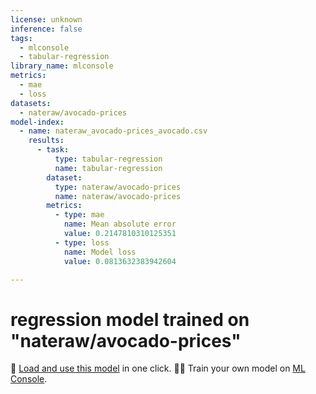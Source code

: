 ```yaml
---
license: unknown
inference: false
tags:
  - mlconsole
  - tabular-regression
library_name: mlconsole
metrics:
  - mae
  - loss
datasets:
  - nateraw/avocado-prices
model-index:
  - name: nateraw_avocado-prices_avocado.csv
    results:
      - task:
          type: tabular-regression
          name: tabular-regression
        dataset:
          type: nateraw/avocado-prices
          name: nateraw/avocado-prices
        metrics:
          - type: mae
            name: Mean absolute error
            value: 0.2147810310125351
          - type: loss
            name: Model loss
            value: 0.0813632383942604

---
```


# regression model trained on "nateraw/avocado-prices"
🤖 [Load and use this model](https://mlconsole.com/model/hf/halflings/nateraw_avocado-prices_avocado.csv) in one click.
🧑‍💻 Train your own model on [ML Console](https://mlconsole.com).

